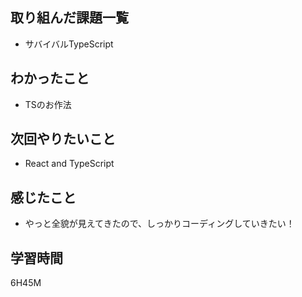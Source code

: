 ## 取り組んだ課題一覧

- サバイバルTypeScript

## わかったこと

- TSのお作法

## 次回やりたいこと

- React and TypeScript

## 感じたこと

- やっと全貌が見えてきたので、しっかりコーディングしていきたい！

## 学習時間
6H45M
